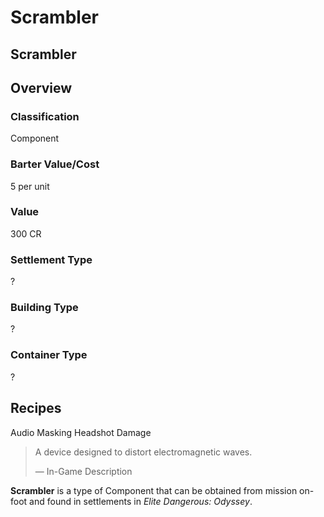 # Scrambler
## Scrambler

## Overview

### Classification

Component

### Barter Value/Cost

5 per unit

### Value

300 CR

### Settlement Type

?

### Building Type

?

### Container Type

?

## Recipes

Audio Masking
Headshot Damage

> 
> 
> A device designed to distort electromagnetic waves.
> 
> 
> — In-Game Description
> 

**Scrambler** is a type of Component that can be obtained from mission on-foot and found in settlements in *Elite Dangerous: Odyssey*.